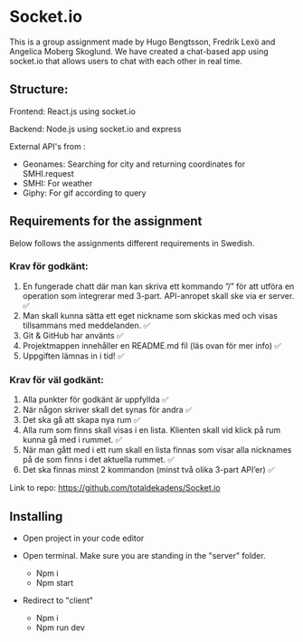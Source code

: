 # Socket.io

This is a group assignment made by Hugo Bengtsson, Fredrik Lexö and Angelica Moberg Skoglund. We have created a chat-based app using socket.io that allows users to chat with each other in real time.

## Structure: 
Frontend: React.js using socket.io

Backend: Node.js using socket.io and express

External API's from : 
* Geonames: Searching for city and returning coordinates for SMHI.request
* SMHI: For weather
* Giphy: For gif according to query

## Requirements for the assignment

Below follows the assignments different requirements in Swedish.

### Krav för godkänt: 
1. En fungerade chatt där man kan skriva ett kommando ”/” för att utföra en operation som integrerar med 3-part. API-anropet skall ske via er server. ✅ 
2. Man skall kunna sätta ett eget nickname som skickas med och visas tillsammans med meddelanden. ✅ 
3. Git & GitHub har använts ✅ 
4. Projektmappen innehåller en README.md fil (läs ovan för mer info) ✅ 
5. Uppgiften lämnas in i tid! ✅ 

### Krav för väl godkänt: 
1. Alla punkter för godkänt är uppfyllda ✅ 
2. När någon skriver skall det synas för andra ✅ 
3. Det ska gå att skapa nya rum ✅ 
4. Alla rum som finns skall visas i en lista. Klienten skall vid klick på rum kunna gå med i rummet. ✅ 
5. När man gått med i ett rum skall en lista finnas som visar alla nicknames på de som finns i det aktuella rummet. ✅ 
6. Det ska finnas minst 2 kommandon (minst två olika 3-part API’er) ✅ 

Link to repo: https://github.com/totaldekadens/Socket.io

## Installing

* Open project in your code editor

* Open terminal. Make sure you are standing in the "server" folder.
    -	Npm i
    -	Npm start

* Redirect to "client"
    -	Npm i
    -	Npm run dev


